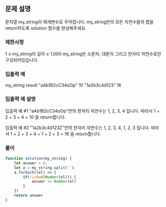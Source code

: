 ## 문제 설명

문자열 my_string이 매개변수로 주어집니다. my_string안의 모든 자연수들의 합을 return하도록 solution 함수를 완성해주세요.

### 제한사항

1 ≤ my_string의 길이 ≤ 1,000
my_string은 소문자, 대문자 그리고 한자리 자연수로만 구성되어있습니다.

### 입출력 예

my_string result
"aAb1B2cC34oOp" 10
"1a2b3c4d123" 16

### 입출력 예 설명

입출력 예 #1
"aAb1B2cC34oOp"안의 한자리 자연수는 1, 2, 3, 4 입니다. 따라서 1 + 2 + 3 + 4 = 10 을 return합니다.

입출력 예 #2
"1a2b3c4d123Z"안의 한자리 자연수는 1, 2, 3, 4, 1, 2, 3 입니다. 따라서 1 + 2 + 3 + 4 + 1 + 2 + 3 = 16 을 return합니다.

### 풀이

```javaScript
function solution(my_string) {
    let answer = 0;
    let a = my_string.split('');
    a.forEach((el) => {
        if(!isNaN(Number(el))) {
            answer += Number(el)
        }
    })
    return answer
}

```
